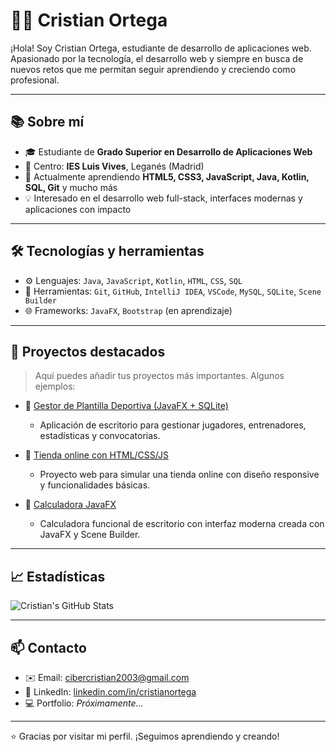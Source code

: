 # 👨‍💻 Cristian Ortega

¡Hola! Soy Cristian Ortega, estudiante de desarrollo de aplicaciones web. Apasionado por la tecnología, el desarrollo web y siempre en busca de nuevos retos que me permitan seguir aprendiendo y creciendo como profesional.

---

## 📚 Sobre mí

- 🎓 Estudiante de **Grado Superior en Desarrollo de Aplicaciones Web**  
- 🏫 Centro: **IES Luis Vives**, Leganés (Madrid)
- 🌱 Actualmente aprendiendo **HTML5, CSS3, JavaScript, Java, Kotlin, SQL, Git** y mucho más
- 💡 Interesado en el desarrollo web full-stack, interfaces modernas y aplicaciones con impacto

---

## 🛠️ Tecnologías y herramientas

- ⚙️ Lenguajes: `Java`, `JavaScript`, `Kotlin`, `HTML`, `CSS`, `SQL`
- 🧰 Herramientas: `Git`, `GitHub`, `IntelliJ IDEA`, `VSCode`, `MySQL`, `SQLite`, `Scene Builder`
- 🌐 Frameworks: `JavaFX`, `Bootstrap` (en aprendizaje)

---

## 🚀 Proyectos destacados

> Aquí puedes añadir tus proyectos más importantes. Algunos ejemplos:

- 📌 [Gestor de Plantilla Deportiva (JavaFX + SQLite)](https://github.com/Cristianortegaa/gestor-plantilla)
  - Aplicación de escritorio para gestionar jugadores, entrenadores, estadísticas y convocatorias.

- 📌 [Tienda online con HTML/CSS/JS](https://github.com/Cristianortegaa/tienda-nexi)
  - Proyecto web para simular una tienda online con diseño responsive y funcionalidades básicas.

- 📌 [Calculadora JavaFX](https://github.com/Cristianortegaa/calculadora-javafx)
  - Calculadora funcional de escritorio con interfaz moderna creada con JavaFX y Scene Builder.

---

## 📈 Estadísticas

![Cristian's GitHub Stats](https://github-readme-stats.vercel.app/api?username=Cristianortegaa&show_icons=true&theme=tokyonight)

---

## 📫 Contacto

- ✉️ Email: cibercristian2003@gmail.com 
- 💼 LinkedIn: [linkedin.com/in/cristianortega]([https://linkedin.com/in/cristianortega](https://www.linkedin.com/in/cristian-ortega-undefined-800521330/)) 
- 💻 Portfolio: *Próximamente...*

---

⭐ Gracias por visitar mi perfil. ¡Seguimos aprendiendo y creando!

